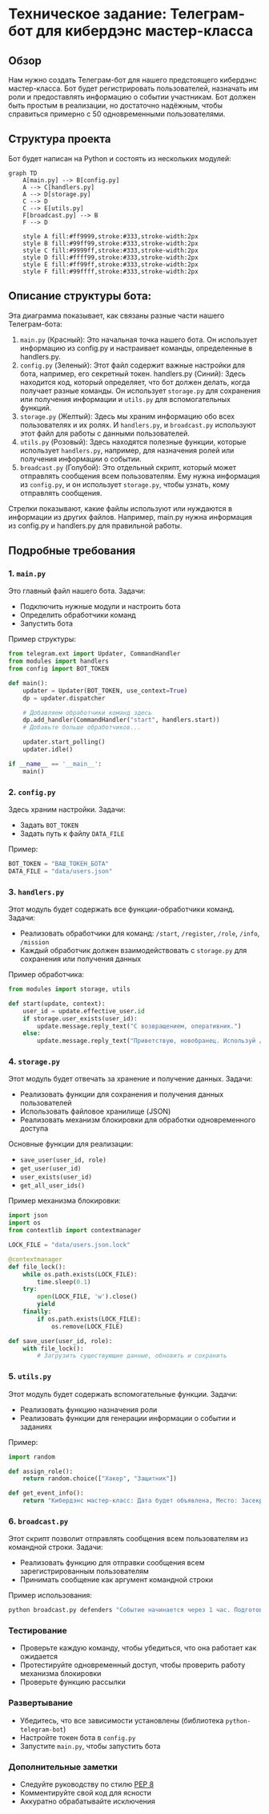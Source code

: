 # Техническое задание: Телеграм-бот для кибердэнс мастер-класса

## Обзор
Нам нужно создать Телеграм-бот для нашего предстоящего кибердэнс мастер-класса. Бот будет регистрировать пользователей, назначать им роли и предоставлять информацию о событии участникам. Бот должен быть простым в реализации, но достаточно надёжным, чтобы справиться примерно с 50 одновременными пользователями.

## Структура проекта
Бот будет написан на Python и состоять из нескольких модулей:

```mermaid
graph TD
    A[main.py] --> B[config.py]
    A --> C[handlers.py]
    A --> D[storage.py]
    C --> D
    C --> E[utils.py]
    F[broadcast.py] --> B
    F --> D

    style A fill:#ff9999,stroke:#333,stroke-width:2px
    style B fill:#99ff99,stroke:#333,stroke-width:2px
    style C fill:#9999ff,stroke:#333,stroke-width:2px
    style D fill:#ffff99,stroke:#333,stroke-width:2px
    style E fill:#ff99ff,stroke:#333,stroke-width:2px
    style F fill:#99ffff,stroke:#333,stroke-width:2px
```

## Описание структуры бота:
Эта диаграмма показывает, как связаны разные части нашего Телеграм-бота:

1. `main.py` (Красный): Это начальная точка нашего бота. Он использует информацию из config.py и настраивает команды, определенные в handlers.py.
2. `config.py` (Зеленый): Этот файл содержит важные настройки для бота, например, его секретный токен.
handlers.py (Синий): Здесь находится код, который определяет, что бот должен делать, когда получает разные команды. Он использует `storage.py` для сохранения или получения информации и `utils.py` для вспомогательных функций.
3. `storage.py` (Желтый): Здесь мы храним информацию обо всех пользователях и их ролях. И `handlers.py`, и `broadcast.py` используют этот файл для работы с данными пользователей.
4. `utils.py` (Розовый): Здесь находятся полезные функции, которые использует `handlers.py`, например, для назначения ролей или получения информации о событии.
5. `broadcast.py` (Голубой): Это отдельный скрипт, который может отправлять сообщения всем пользователям. Ему нужна информация из `config.py`, и он использует `storage.py`, чтобы узнать, кому отправлять сообщения.

Стрелки показывают, какие файлы используют или нуждаются в информации из других файлов. Например, main.py нужна информация из config.py и handlers.py для правильной работы.

## Подробные требования
### 1. `main.py`
Это главный файл нашего бота.
Задачи:

- Подключить нужные модули и настроить бота
- Определить обработчики команд
- Запустить бота

Пример структуры:
```python
from telegram.ext import Updater, CommandHandler
from modules import handlers
from config import BOT_TOKEN

def main():
    updater = Updater(BOT_TOKEN, use_context=True)
    dp = updater.dispatcher

    # Добавляем обработчики команд здесь
    dp.add_handler(CommandHandler("start", handlers.start))
    # Добавьте больше обработчиков...

    updater.start_polling()
    updater.idle()

if __name__ == '__main__':
    main()
```
### 2. `config.py`
Здесь храним настройки.
Задачи:

- Задать `BOT_TOKEN`
- Задать путь к файлу `DATA_FILE`

Пример:

```python
BOT_TOKEN = "ВАШ_ТОКЕН_БОТА"
DATA_FILE = "data/users.json"
```
### 3. `handlers.py`
Этот модуль будет содержать все функции-обработчики команд.
Задачи:

- Реализовать обработчики для команд: `/start`, `/register`, `/role`, `/info`, `/mission`
- Каждый обработчик должен взаимодействовать с `storage.py` для сохранения или получения данных

Пример обработчика:

```python
from modules import storage, utils

def start(update, context):
    user_id = update.effective_user.id
    if storage.user_exists(user_id):
        update.message.reply_text("С возвращением, оперативник.")
    else:
        update.message.reply_text("Приветствую, новобранец. Используй /register для регистрации.")
```

### 4. `storage.py`
Этот модуль будет отвечать за хранение и получение данных.
Задачи:

- Реализовать функции для сохранения и получения данных пользователей
- Использовать файловое хранилище (JSON)
- Реализовать механизм блокировки для обработки одновременного доступа

Основные функции для реализации:

- `save_user(user_id, role)`
- `get_user(user_id)`
- `user_exists(user_id)`
- `get_all_user_ids()`

Пример механизма блокировки:

```python
import json
import os
from contextlib import contextmanager

LOCK_FILE = "data/users.json.lock"

@contextmanager
def file_lock():
    while os.path.exists(LOCK_FILE):
        time.sleep(0.1)
    try:
        open(LOCK_FILE, 'w').close()
        yield
    finally:
        if os.path.exists(LOCK_FILE):
            os.remove(LOCK_FILE)

def save_user(user_id, role):
    with file_lock():
        # Загрузить существующие данные, обновить и сохранить
```

### 5. `utils.py`
Этот модуль будет содержать вспомогательные функции.
Задачи:

- Реализовать функцию назначения роли
- Реализовать функции для генерации информации о событии и заданиях

Пример:

```python
import random

def assign_role():
    return random.choice(["Хакер", "Защитник"])

def get_event_info():
    return "Кибердэнс мастер-класс: Дата будет объявлена, Место: Засекречено"
```
### 6. `broadcast.py`
Этот скрипт позволит отправлять сообщения всем пользователям из командной строки.
Задачи:

- Реализовать функцию для отправки сообщения всем зарегистрированным пользователям
- Принимать сообщение как аргумент командной строки

Пример использования:

```bash
python broadcast.py defenders "Событие начинается через 1 час. Подготовьте свои нейроинтерфейсы!"
```
### Тестирование

- Проверьте каждую команду, чтобы убедиться, что она работает как ожидается
- Протестируйте одновременный доступ, чтобы проверить работу механизма блокировки
- Проверьте функцию рассылки

### Развертывание

- Убедитесь, что все зависимости установлены (библиотека `python-telegram-bot`)
- Настройте токен бота в `config.py`
- Запустите `main.py`, чтобы запустить бота

### Дополнительные заметки

- Следуйте руководству по стилю [PEP 8](https://peps.python.org/pep-0008/)
- Комментируйте свой код для ясности
- Аккуратно обрабатывайте исключения
